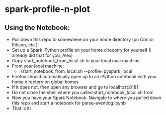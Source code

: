 # spark-profile-n-plot

## Using the Notebook:
* Pull down this repo to somewhere on your home directory (on Cori or Edison, etc.)
* Set up a Spark iPython profile on your home direcotry for yourself (I already did that for you, Alex)
* Copy start_notebook_from_local.sh to your local mac machine
* From your local machine:
	* ./start_notebook_from_local.sh --profile=pyspark_local
* Firefox should automatically open up to an iPython notebook with your home directory on global homes
* If it does not, then open any browser and go to localhost:8181
* Do not close the shell where you called start_notebook_local.sh from
* Now you have your Spark Notebook. Navigate to where you pulled down this repo and start a notebook for parse-eventlog.ipynb
* That is it!
